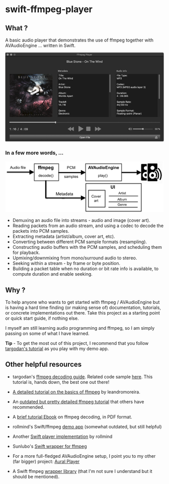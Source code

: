 # swift-ffmpeg-player

## What ?

A basic audio player that demonstrates the use of ffmpeg together with AVAudioEngine ... written in Swift.

![Screenshot](/FFmpegPlayer/Resources/screenshot.png?raw=true)

### In a few more words, ...

![High level component diagram](/FFmpegPlayer/Resources/diagram.png?raw=true)

* Demuxing an audio file into streams - audio and image (cover art).
* Reading packets from an audio stream, and using a codec to decode the packets into PCM samples.
* Extracting metadata (artist/album, cover art, etc).
* Converting between different PCM sample formats (resampling).
* Constructing audio buffers with the PCM samples, and scheduling them for playback.
* Upmixing/downmixing from mono/surround audio to stereo.
* Seeking within a stream - by frame or byte position.
* Building a packet table when no duration or bit rate info is available, to compute duration and enable seeking.

## Why ?

To help anyone who wants to get started with ffmpeg / AVAudioEngine but is having a hard time finding (or making sense of) documentation, tutorials, or concrete implementations out there. Take this project as a starting point or quick start guide, if nothing else.

I myself am still learning audio programming and ffmpeg, so I am simply passing on some of what I have learned.

**Tip** - To get the most out of this project, I recommend that you follow [targodan's tutorial](https://steemit.com/programming/@targodan/decoding-audio-files-with-ffmpeg) as you play with my demo app.

## Other helpful resources

* targodan's [ffmpeg decoding guide](https://steemit.com/programming/@targodan/decoding-audio-files-with-ffmpeg). Related code sample [here](https://gist.github.com/targodan/8cef8f2b682a30055aa7937060cd94b7). This tutorial is, hands down, the best one out there!

* [A detailed tutorial on the basics of ffmpeg](https://github.com/leandromoreira/ffmpeg-libav-tutorial) by leandromoreira.

* An [outdated but pretty detailed ffmpeg tutorial](https://dranger.com/ffmpeg/tutorial01.html) that others have recommended.

* A [brief tutorial Ebook](https://riptutorial.com/ebook/ffmpeg) on ffmpeg decoding, in PDF format.

* rollmind's Swift/ffmpeg [demo app](https://github.com/rollmind/ffmpeg-swift-tutorial/tree/master/tutorial/tutorial) (somewhat outdated, but still helpful)

* Another [Swift player implementation](https://github.com/rollmind/SweetPlayer) by rollmind

* Sunlubo's [Swift wrapper for ffmpeg](https://github.com/sunlubo/SwiftFFmpeg)

* For a more full-fledged AVAudioEngine setup, I point you to my other (far bigger) project: [Aural Player](https://github.com/maculateConception/aural-player)

* A Swift ffmpeg [wrapper library](https://github.com/FFMS/ffms2) (that I'm not sure I understand but it should be mentioned).
